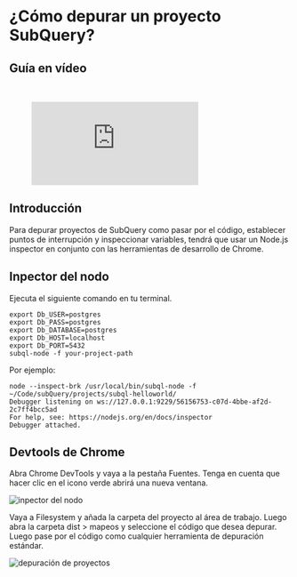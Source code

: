 # ¿Cómo depurar un proyecto SubQuery?

## Guía en vídeo

<br/>
<figure class="video_container">
  <iframe src="https://www.youtube.com/embed/6NlaO-YN2q4" frameborder="0" allowfullscreen="true"></iframe>
</figure>

## Introducción

Para depurar proyectos de SubQuery como pasar por el código, establecer puntos de interrupción y inspeccionar variables, tendrá que usar un Node.js inspector en conjunto con las herramientas de desarrollo de Chrome.

## Inpector del nodo

Ejecuta el siguiente comando en tu terminal.

```shell
export Db_USER=postgres
export Db_PASS=postgres
export Db_DATABASE=postgres
export Db_HOST=localhost
export Db_PORT=5432
subql-node -f your-project-path
```

Por ejemplo:

```shell
node --inspect-brk /usr/local/bin/subql-node -f ~/Code/subQuery/projects/subql-helloworld/
Debugger listening on ws://127.0.0.1:9229/56156753-c07d-4bbe-af2d-2c7ff4bcc5ad
For help, see: https://nodejs.org/en/docs/inspector
Debugger attached.
```

## Devtools de Chrome

Abra Chrome DevTools y vaya a la pestaña Fuentes. Tenga en cuenta que hacer clic en el icono verde abrirá una nueva ventana.

![inpector del nodo](/assets/img/node_inspect.png)

Vaya a Filesystem y añada la carpeta del proyecto al área de trabajo. Luego abra la carpeta dist > mapeos y seleccione el código que desea depurar. Luego pase por el código como cualquier herramienta de depuración estándar.

![depuración de proyectos](/assets/img/debugging_projects.png)

